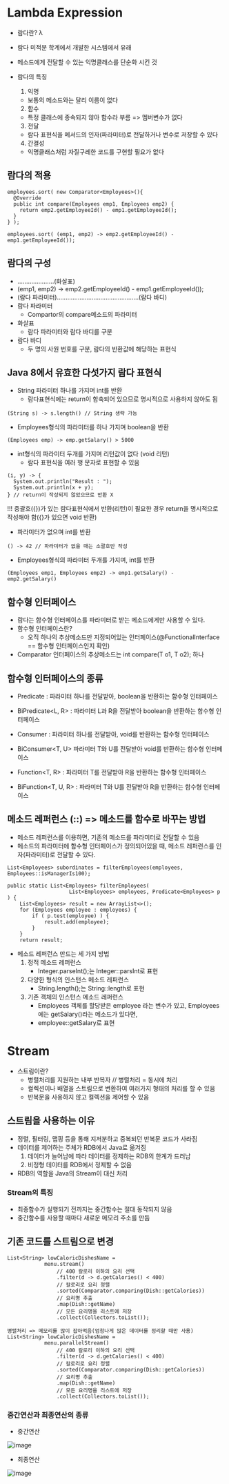 # Lambda Expression
- 람다란? λ
 - 람다 미적분 학계에서 개발한 시스템에서 유래
 - 메소드에게 전달할 수 있는 익명클래스를 단순화 시킨 것

- 람다의 특징
  1. 익명
    - 보통의 메소드와는 달리 이름이 없다
  2. 함수
    - 특정 클래스에 종속되지 않아 함수라 부름 => 멤버변수가 없다
  3. 전달
    - 람다 표현식을 메서드의 인자(파라미터)로 전달하거나 변수로 저장할 수 있다
  4. 간결성
    - 익명클래스처럼 자질구레한 코드를 구현할 필요가 없다

## 람다의 적용
```
employees.sort( new Comparator<Employees>(){
  @Override
  public int compare(Employees emp1, Employees emp2) {
    return emp2.getEmployeeId() - emp1.getEmployeeId();
  }
} );

employees.sort( (emp1, emp2) -> emp2.getEmployeeId() - emp1.getEmployeeId());
```

## 람다의 구성
- .....................(화살표)
- (emp1, emp2) -> emp2.getEmployeeId() - emp1.getEmployeeId());
- (람다 파라미터)...............................................(람다 바디)
- 람다 파라미터
  - Compartor의 compare메소드의 파라미터
- 화살표
  - 람다 파라미터와 람다 바디를 구분
- 람다 바디
  - 두 명의 사원 번호를 구분, 람다의 반환값에 해당하는 표현식
## Java 8에서 유효한 다섯가지 람다 표현식
- String 파라미터 하나를 가지며 int를 반환
  - 람다표현식에는 return이 함축되어 있으므로 명시적으로 사용하지 않아도 됨
```
(String s) -> s.length() // String 생략 가능
```

- Employees형식의 파라미터를 하나 가지며 boolean을 반환
```
(Employees emp) -> emp.getSalary() > 5000
```

- int형식의 파라미터 두개를 가지며 리턴값이 없다 (void 리턴)
  - 람다 표현식을 여러 행 문자로 표현할 수 있음
```
(i, y) -> {
  System.out.println("Result : ");
  System.out.println(x + y);
} // return이 작성되지 않았으므로 반환 X
```
!!! 중괄호({})가 있는 람다표현식에서 반환(리턴)이 필요한 경우 return을 명시적으로 작성해야 함({}가 있으면 void 반환)

- 파라미터가 없으며 int를 반환
```
() -> 42 // 파라미터가 없을 때는 소괄호만 작성
```

- Employees형식의 파라미터 두개를 가지며, int를 반환
```
(Employees emp1, Employees emp2) -> emp1.getSalary() - emp2.getSalary()
```

## 함수형 인터페이스
- 람다는 함수형 인터페이스를 파라미터로 받는 메소드에게만 사용할 수 있다.
- 함수형 인터페이스란?
  - 오직 하나의 추상메소드만 지정되어있는 인터페이스(@FunctionalInterface == 함수형 인터페이스인지 확인)
- Comparator 인터페이스의 추상메소드는 int compare(T o1, T o2); 하나
## 함수형 인터페이스의 종류
 - Predicate<T> : 파라미터 하나를 전달받아, boolean을 반환하는 함수형 인터페이스
 - BiPredicate<L, R> : 파라미터 L과 R을 전달받아 boolean을 반환하는 함수형 인터페이스

 - Consumer<T> : 파라미터 하나를 전달받아, void를 반환하는 함수형 인터페이스
 - BiConsumer<T, U> 파라미터 T와 U를 전달받아 void를 반환하는 함수형 인터페이스

 - Function<T, R> : 파라미터 T를 전달받아 R을 반환하는 함수형 인터페이스
 - BiFunction<T, U, R> : 파라미터 T와 U를 전달받아 R을 반환하는 함수형 인터페이스
## 메소드 레퍼런스 (::) => 메소드를 함수로 바꾸는 방법
- 메소드 레퍼런스를 이용하면, 기존의 메소드를 파라미터로 전달할 수 있음
- 메소드의 파라미터에 함수형 인터페이스가 정의되어있을 때, 메소드 레퍼런스를 인자(파라미터)로 전달할 수 있다.
```
List<Employees> subordinates = filterEmployees(employees, Employees::isManagerIs100);
```
```
public static List<Employees> filterEmployees(
                    List<Employees> employees, Predicate<Employees> p ) {
    List<Employees> result = new ArrayList<>();
    for (Employees employee : employees) {
        if ( p.test(employee) ) {
            result.add(employee);
        }
    } 
    return result;
```

- 메소드 레퍼런스 만드는 세 가지 방법
  1. 정적 메소드 레퍼런스
     - Integer.parseInt();는 Integer::parsInt로 표현
  2. 다양한 형식의 인스턴스 메소드 레퍼런스
     - String.length();는 String::length로 표현
  3. 기존 객체의 인스턴스 메소드 레퍼런스
     - Employees 객체를 할당받은 employee 라는 변수가 있고, Employees에는 getSalary()라는 메소드가 있다면,
     - employee::getSalary로 표현
# Stream
- 스트림이란?
  - 병렬처리를 지원하는 내부 반복자 // 병렬처리 = 동시에 처리
  - 컬렉션이나 배열을 스트림으로 변환하여 여러가지 형태의 처리를 할 수 있음
  - 반복문을 사용하지 않고 컬렉션을 제어할 수 있음
## 스트림을 사용하는 이유
- 정렬, 필터링, 맵핑 등을 통해 지저분하고 중복되던 반복문 코드가 사라짐
- 데이터를 제어하는 주체가 RDB에서 Java로 옮겨짐
  1. 데이터가 늘어남에 따라 데이터를 정제하는 RDB의 한계가 드러남
  2. 비정형 데이터를 RDB에서 정제할 수 없음
- RDB의 역할을 Java의 Stream이 대신 처리
### Stream의 특징
- 최종함수가 실행되기 전까지는 중간함수는 절대 동작되지 않음
- 중간함수를 사용할 때마다 새로운 메모리 주소를 만듬
## 기존 코드를 스트림으로 변경
```
List<String> lowCaloricDishesName = 
            menu.stream()
                // 400 칼로리 이하의 요리 선택
                .filter(d -> d.getCalories() < 400) 
                // 칼로리로 요리 정렬
                .sorted(Comparator.comparing(Dish::getCalories))
                // 요리명 추출
                .map(Dish::getName)
                // 모든 요리명을 리스트에 저장
                .collect(Collectors.toList());

병렬처리 => 메모리를 많이 잡아먹음(엄청나게 많은 데이터를 정리할 때만 사용)
List<String> lowCaloricDishesName = 
            menu.parallelStream()
                // 400 칼로리 이하의 요리 선택
                .filter(d -> d.getCalories() < 400) 
                // 칼로리로 요리 정렬
                .sorted(Comparator.comparing(Dish::getCalories))
                // 요리명 추출
                .map(Dish::getName)
                // 모든 요리명을 리스트에 저장
                .collect(Collectors.toList());
```

### 중간연산과 최종연산의 종류
- 중간연산

![image](https://github.com/user-attachments/assets/e02ee765-4716-4ad2-9f57-9b1a2399ddb4)

- 최종연산

![image](https://github.com/user-attachments/assets/531f1b4c-1f6a-48d2-a080-27020912c568)

